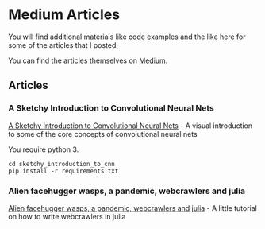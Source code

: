 # Medium Articles

You will find additional materials like code examples and the like here for some of the articles that I posted.

You can find the articles themselves on [Medium](https://medium.com/@oem_83498).

## Articles

### A Sketchy Introduction to Convolutional Neural Nets

[A Sketchy Introduction to Convolutional Neural Nets](https://github.com/oem/medium-articles/tree/master/sketchy_introduction_to_cnn) - A visual introduction to some of the core concepts of convolutional neural nets

You require python 3.

```
cd sketchy_introduction_to_cnn
pip install -r requirements.txt
```

### Alien facehugger wasps, a pandemic, webcrawlers and julia

[Alien facehugger wasps, a pandemic, webcrawlers and julia](https://github.com/oem/medium-articles/blob/30640de006fd29ca97394c009d30813efac65075/julia_webcrawling/webrawling.ipynb) - A little tutorial on how to write webcrawlers in julia

